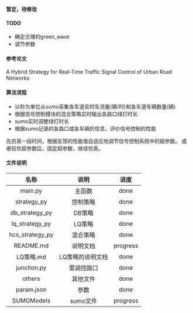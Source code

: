 **暂定，待修改**
#### TODO
- 确定合理的green_wave
- 调节参数

#### 参考论文
A Hybrid Strategy for Real-Time Traffic Signal Control of Urban Road Networks

#### 算法流程
* 以秒为单位从sumo采集各车道实时车流量(辆/时)和各车道车辆数量(辆)
* 根据信号控制模块的混合策略实时输出各路口绿灯时长
* sumo实时调整绿灯时长
* 根据sumo记录的各路口或各车辆的信息，评价信号控制的性能

先仿真一段时间，根据反馈的性能值自适应地调节信号控制系统中的超参数。
或者较优超参数后，固定超参数，继续仿真。

#### 文件说明

|     **名称**      |  **说明**   |  **进度**  |
|:---------------:|:---------:|:--------:|
|     main.py     |    主函数    |   done   |
|   strategy_py   |   控制策略    |   done   |
| db_strategy_py  |   DB策略    |   done   |
| lq_strategy_py  |   LQ策略    |   done   |
| hcs_strategy_py |   混合策略    |   done   |
|    README.md    |   说明文档    | progress |
|     LQ策略.md     | LQ策略的说明文档 |   done   |
|   junction.py   |   需调控路口   |   done   |
|     others      |   其他文件    |   done   |
|   param.json    |    参数     |   done   |
|   SUMOModels    |  sumo文件   | progress |







